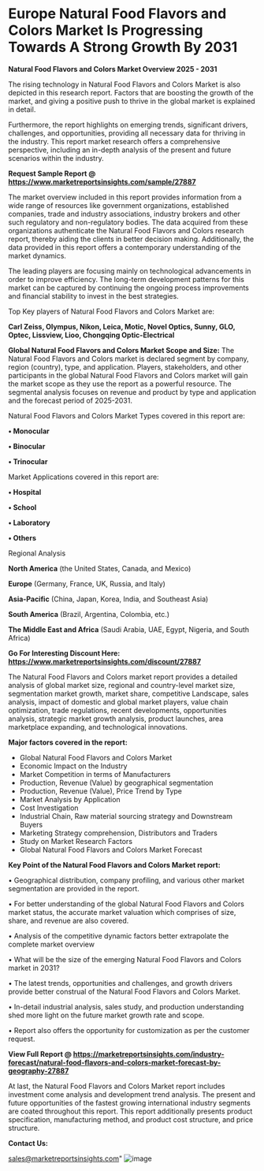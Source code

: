 # Europe Natural Food Flavors and Colors Market Is Progressing Towards A Strong Growth By 2031

<Strong> Natural Food Flavors and Colors Market Overview 2025 - 2031</strong>

The rising technology in Natural Food Flavors and Colors Market is also depicted in this research report. Factors that are boosting the growth of the market, and giving a positive push to thrive in the global market is explained in detail.

Furthermore, the report highlights on emerging trends, significant drivers, challenges, and opportunities, providing all necessary data for thriving in the industry. This report market research offers a comprehensive perspective, including an in-depth analysis of the present and future scenarios within the industry.

<strong>Request Sample Report @ <a href=https://www.marketreportsinsights.com/sample/27887>https://www.marketreportsinsights.com/sample/27887</a></strong>

The market overview included in this report provides information from a wide range of resources like government organizations, established companies, trade and industry associations, industry brokers and other such regulatory and non-regulatory bodies. The data acquired from these organizations authenticate the Natural Food Flavors and Colors research report, thereby aiding the clients in better decision making. Additionally, the data provided in this report offers a contemporary understanding of the market dynamics.

The leading players are focusing mainly on technological advancements in order to improve efficiency. The long-term development patterns for this market can be captured by continuing the ongoing process improvements and financial stability to invest in the best strategies.

Top Key players of Natural Food Flavors and Colors Market are:

<strong>Carl Zeiss, Olympus, Nikon, Leica, Motic, Novel Optics, Sunny, GLO, Optec, Lissview, Lioo, Chongqing Optic-Electrical</strong>

<strong><b>Global Natural Food Flavors and Colors Market Scope and Size:</b></strong>
The Natural Food Flavors and Colors market is declared segment by company, region (country), type, and application. Players, stakeholders, and other participants in the global Natural Food Flavors and Colors market will gain the market scope as they use the report as a powerful resource. The segmental analysis focuses on revenue and product by type and application and the forecast period of 2025-2031.

Natural Food Flavors and Colors Market Types covered in this report are:

<strong>• Monocular

• Binocular

• Trinocular</strong>

Market Applications covered in this report are:

<strong>• Hospital

• School

• Laboratory

• Others</strong> 

Regional Analysis

<strong>North America</strong> (the United States, Canada, and Mexico)

<strong>Europe</strong> (Germany, France, UK, Russia, and Italy)

<strong>Asia-Pacific</strong> (China, Japan, Korea, India, and Southeast Asia)

<strong>South America</strong> (Brazil, Argentina, Colombia, etc.)

<strong>The Middle East and Africa</strong> (Saudi Arabia, UAE, Egypt, Nigeria, and South Africa)

<strong>Go For Interesting Discount Here: <a href=https://www.marketreportsinsights.com/discount/27887>https://www.marketreportsinsights.com/discount/27887</a></strong>

The Natural Food Flavors and Colors market report provides a detailed analysis of global market size, regional and country-level market size, segmentation market growth, market share, competitive Landscape, sales analysis, impact of domestic and global market players, value chain optimization, trade regulations, recent developments, opportunities analysis, strategic market growth analysis, product launches, area marketplace expanding, and technological innovations.

<strong><b>Major factors covered in the report:</b></strong>
<ul>
  <li>Global Natural Food Flavors and Colors Market </li>
  <li>Economic Impact on the Industry</li>
  <li>Market Competition in terms of Manufacturers</li>
  <li>Production, Revenue (Value) by geographical segmentation</li>
  <li>Production, Revenue (Value), Price Trend by Type</li>
  <li>Market Analysis by Application</li>
  <li>Cost Investigation</li>
  <li>Industrial Chain, Raw material sourcing strategy and Downstream Buyers</li>
  <li>Marketing Strategy comprehension, Distributors and Traders</li>
  <li>Study on Market Research Factors</li>
  <li>Global Natural Food Flavors and Colors Market Forecast</li>
</ul>

<strong><b>Key Point of the Natural Food Flavors and Colors Market report:</b></strong>

• Geographical distribution, company profiling, and various other market segmentation are provided in the report.

• For better understanding of the global Natural Food Flavors and Colors market status, the accurate market valuation which comprises of size, share, and revenue are also covered.

• Analysis of the competitive dynamic factors better extrapolate the complete market overview

• What will be the size of the emerging Natural Food Flavors and Colors market in 2031?

• The latest trends, opportunities and challenges, and growth drivers provide better construal of the Natural Food Flavors and Colors Market.

• In-detail industrial analysis, sales study, and production understanding shed more light on the future market growth rate and scope.

• Report also offers the opportunity for customization as per the customer request.

<strong><b>View Full Report @ <a href=https://marketreportsinsights.com/industry-forecast/natural-food-flavors-and-colors-market-forecast-by-geography-27887>https://marketreportsinsights.com/industry-forecast/natural-food-flavors-and-colors-market-forecast-by-geography-27887</a></b></strong>


At last, the Natural Food Flavors and Colors Market report includes investment come analysis and development trend analysis. The present and future opportunities of the fastest growing international industry segments are coated throughout this report. This report additionally presents product specification, manufacturing method, and product cost structure, and price structure.

<strong>Contact Us:</strong>

sales@marketreportsinsights.com"
![image](https://github.com/user-attachments/assets/e488f64f-06bb-4cde-9427-2c6f2001bd2c)
